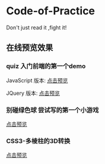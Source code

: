 # Code-of-Practice
Don't just read it ,fight it!

## 在线预览效果

### quiz 入门前端的第一个demo

JavaScript 版本: [点击预览](http://selinayu.github.io/Code-of-Practice/quiz/javascript/index.html)

JQuery 版本: [点击预览](http://selinayu.github.io/Code-of-Practice/quiz/jquery/index.html)




### 别碰绿色球 尝试写的第一个小游戏

[点击预览](http://selinayu.github.io/Code-of-Practice/%E5%88%AB%E7%A2%B0%E7%BB%BF%E8%89%B2%E7%90%83/BallGame.html)

### CSS3-多棱柱的3D转换
[点击预览](http://selinayu.github.io/Code-of-Practice/CSS3-%E5%A4%9A%E6%A3%B1%E6%9F%B1%E7%9A%843D%E8%BD%AC%E6%8D%A2/index.html)



